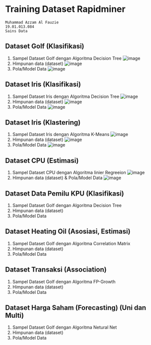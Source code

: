 # Training Dataset Rapidminer
```
Muhammad Azzam Al Fauzie 
19.01.013.084
Sains Data
```
## Dataset Golf (Klasifikasi)
1) Sampel Dataset Golf dengan Algoritma Decision Tree
![image](https://user-images.githubusercontent.com/80516363/197679990-aa155075-b883-41dc-8a4a-312bf7ab5e9a.png)
2) Himpunan data (dataset)
![image](https://user-images.githubusercontent.com/80516363/197680147-eb39ad24-2965-46a0-a476-5b1f2bcb5143.png)
3) Pola/Model Data
![image](https://user-images.githubusercontent.com/80516363/197680262-28e5bf13-c6fc-4bdf-9216-4f45d223edf0.png)

## Dataset Iris (Klasifikasi)
1) Sampel Dataset Iris dengan Algoritma Decision Tree
![image](https://user-images.githubusercontent.com/80516363/197688918-fb52f7b6-68ca-4bdf-8759-81e4790b0e05.png)
2) Himpunan data (dataset)
![image](https://user-images.githubusercontent.com/80516363/197688936-3b06d962-84e0-4f15-a31a-d9c3b295a862.png)
3) Pola/Model Data
![image](https://user-images.githubusercontent.com/80516363/197688942-aecca9aa-411a-4bf9-82f1-1d5cceea69d7.png)

## Dataset Iris (Klastering)
1) Sampel Dataset Iris dengan Algoritma K-Means
![image](https://user-images.githubusercontent.com/80516363/197688715-56eba7ef-32e1-42e9-be2c-27d4f8fb47c1.png)
2) Himpunan data (dataset)
![image](https://user-images.githubusercontent.com/80516363/197688750-aede5505-5eb7-4fac-a0b8-89d42f211f1a.png)
3) Pola/Model Data
![image](https://user-images.githubusercontent.com/80516363/197688805-4e0a6d19-4db1-4cc5-b4f0-469380870af9.png)

## Dataset CPU (Estimasi)
1) Sampel Dataset CPU dengan Algoritma linier Regreeion
![image](https://user-images.githubusercontent.com/80516363/197694346-6d9e7a95-213a-44d1-b071-d0e54e94cad6.png)
2) Himpunan data (dataset) & Pola/Model Data
![image](https://user-images.githubusercontent.com/80516363/197694595-5499dbfc-f3ec-43f8-90a1-85054e87b1bd.png)

## Dataset Data Pemilu KPU (Klasifikasi)
1) Sampel Dataset Golf dengan Algoritma Decision Tree
2) Himpunan data (dataset)
3) Pola/Model Data

## Dataset Heating Oil (Asosiasi, Estimasi)
1) Sampel Dataset Golf dengan Algoritma Correlation Matrix
2) Himpunan data (dataset)
3) Pola/Model Data

## Dataset Transaksi (Association)
1) Sampel Dataset Golf dengan Algoritma FP-Growth
2) Himpunan data (dataset)
3) Pola/Model Data

## Dataset Harga Saham (Forecasting) (Uni dan Multi)
1) Sampel Dataset Golf dengan Algoritma Netural Net
2) Himpunan data (dataset)
3) Pola/Model Data
